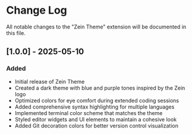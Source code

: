 # Change Log

All notable changes to the "Zein Theme" extension will be documented in this file.

## [1.0.0] - 2025-05-10

### Added
- Initial release of Zein Theme
- Created a dark theme with blue and purple tones inspired by the Zein logo
- Optimized colors for eye comfort during extended coding sessions
- Added comprehensive syntax highlighting for multiple languages
- Implemented terminal color scheme that matches the theme
- Styled editor widgets and UI elements to maintain a cohesive look
- Added Git decoration colors for better version control visualization
